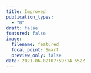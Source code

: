 ```yaml
---
title: Improved
publication_types:
  - "0"
draft: false
featured: false
image:
  filename: featured
  focal_point: Smart
  preview_only: false
date: 2021-06-02T07:59:14.552Z
---
```

